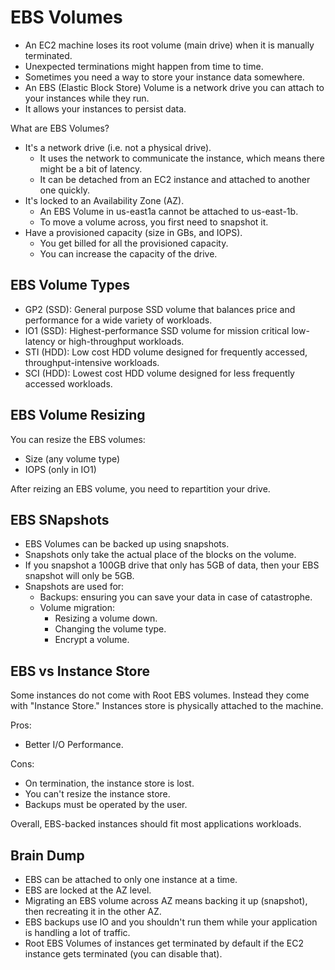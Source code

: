 # EBS Volumes

* An EC2 machine loses its root volume (main drive) when it is manually terminated.
* Unexpected terminations might happen from time to time.
* Sometimes you need a way to store your instance data somewhere.
* An EBS (Elastic Block Store) Volume is a network drive you can attach to your instances while they run.
* It allows your instances to persist data.

What are EBS Volumes?

* It's a network drive (i.e. not a physical drive).
  * It uses the network to communicate the instance, which means there might be a bit of latency.
  * It can be detached from an EC2 instance and attached to another one quickly.
* It's locked to an Availability Zone (AZ).
  * An EBS Volume in us-east1a cannot be attached to us-east-1b.
  * To move a volume across, you first need to snapshot it.
* Have a provisioned capacity (size in GBs, and IOPS).
  * You get billed for all the provisioned capacity.
  * You can increase the capacity of the drive.

## EBS Volume Types

* GP2 (SSD): General purpose SSD volume that balances price and performance for a wide variety of workloads.
* IO1 (SSD): Highest-performance SSD volume for mission critical low-latency or high-throughput workloads.
* STI (HDD): Low cost HDD volume designed for frequently accessed, throughput-intensive workloads.
* SCI (HDD): Lowest cost HDD volume designed for less frequently accessed workloads.

## EBS Volume Resizing

You can resize the EBS volumes:

* Size (any volume type)
* IOPS (only in IO1)

After reizing an EBS volume, you need to repartition your drive.

## EBS SNapshots

* EBS Volumes can be backed up using snapshots.
* Snapshots only take the actual place of the blocks on the volume.
* If you snapshot a 100GB drive that only has 5GB of data, then your EBS snapshot will only be 5GB.
* Snapshots are used for:
  * Backups: ensuring you can save your data in case of catastrophe.
  * Volume migration:
    * Resizing a volume down.
    * Changing the volume type.
    * Encrypt a volume.

## EBS vs Instance Store

Some instances do not come with Root EBS volumes. Instead they come with "Instance Store." Instances store is physically attached to the machine.

Pros:

* Better I/O Performance.

Cons:

* On termination, the instance store is lost.
* You can't resize the instance store.
* Backups must be operated by the user.

Overall, EBS-backed instances should fit most applications workloads.

## Brain Dump

* EBS can be attached to only one instance at a time.
* EBS are locked at the AZ level.
* Migrating an EBS volume across AZ means backing it up (snapshot), then recreating it in the other AZ.
* EBS backups use IO and you shouldn't run them while your application is handling a lot of traffic.
* Root EBS Volumes of instances get terminated by default if the EC2 instance gets terminated (you can disable that).